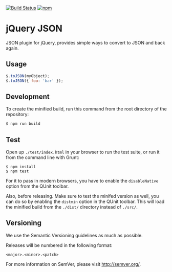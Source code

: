 [![Build Status](https://travis-ci.org/Krinkle/jquery-json.svg?branch=master)](https://travis-ci.org/Krinkle/jquery-json) [![npm](https://img.shields.io/npm/v/jquery-json.svg?style=flat)](https://www.npmjs.com/package/jquery-json)

# jQuery JSON

JSON plugin for jQuery, provides simple ways to convert to JSON and back again.

## Usage

```js
$.toJSON(myObject);
$.toJSON({ foo: 'bar' });
```

## Development

To create the minified build, run this command from the root directory of the repository:

```bash
$ npm run build
```

## Test

Open up `./test/index.html` in your browser to run the test suite, or run it from
the command line with Grunt:

```
$ npm install
$ npm test
```

For it to pass in modern browsers, you have to enable the `disableNative`
option from the QUnit toolbar.

Also, before releasing. Make sure to test the minifed version as well, you can
do so by enabling the `distmin` option in the QUnit toolbar. This will load
the minified build from the `./dist/` directory instead of `./src/`.

## Versioning

We use the Semantic Versioning guidelines as much as possible.

Releases will be numbered in the following format:

`<major>.<minor>.<patch>`

For more information on SemVer, please visit http://semver.org/.
